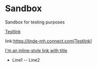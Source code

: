 # Sandbox
Sandbox for testing purposes

[Testlink](https://linde-mh.connect.com)

link:https://linde-mh.connect.com[Testlink]

[I'm an inline-style link with title](https://www.google.com "Google's Homepage")

- Line1
-- Line2
